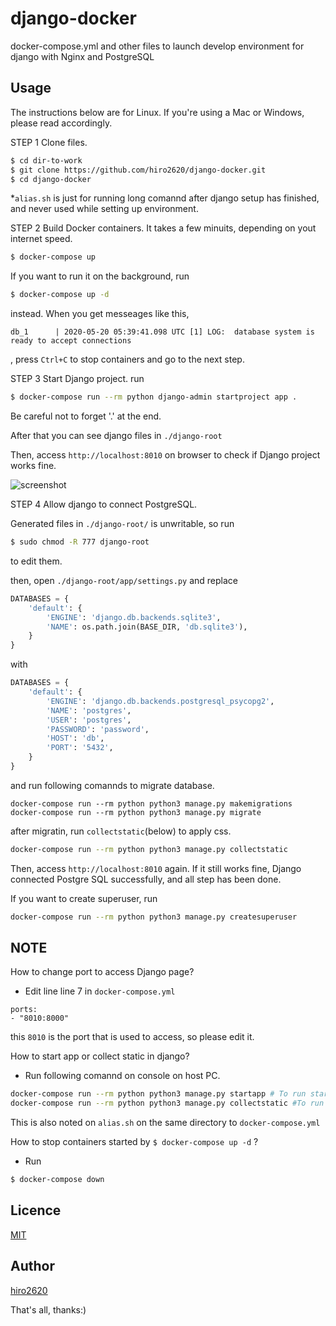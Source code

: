 # django-docker

docker-compose.yml and other files to launch develop environment for django with Nginx and PostgreSQL

## Usage

The instructions below are for Linux. If you're using a Mac or Windows, please read accordingly. 

STEP 1
Clone files. 
```bash
$ cd dir-to-work
$ git clone https://github.com/hiro2620/django-docker.git
$ cd django-docker
```
*`alias.sh` is just for running long comannd after django setup has finished,
and never used while setting up environment.

STEP 2
Build Docker containers.
It takes a few minuits, depending on yout internet speed. 
```bash
$ docker-compose up
```
If you want to run it on the background, run
```bash
$ docker-compose up -d
```
instead.
When you get messeages like this,
```
db_1      | 2020-05-20 05:39:41.098 UTC [1] LOG:  database system is ready to accept connections
```
, press `Ctrl+C` to stop containers and go to the next step.

STEP 3
Start Django project.
run
```bash
$ docker-compose run --rm python django-admin startproject app .
```
Be careful not to forget '.' at the end.

After that you can see django files in `./django-root`

Then, access `http://localhost:8010` on browser to check if Django project works fine.

![screenshot](https://user-images.githubusercontent.com/56952494/82412411-913e7d00-9aae-11ea-82b9-5c84bfec8edc.png)


STEP 4
Allow django to connect PostgreSQL.

Generated files in `./django-root/` is unwritable, so run
```bash
$ sudo chmod -R 777 django-root
```
to edit them.

then, open `./django-root/app/settings.py`
and replace
```python
DATABASES = {
    'default': {
        'ENGINE': 'django.db.backends.sqlite3',
        'NAME': os.path.join(BASE_DIR, 'db.sqlite3'),
    }
}
```
with
```python
DATABASES = {
    'default': {
        'ENGINE': 'django.db.backends.postgresql_psycopg2',
        'NAME': 'postgres',
        'USER': 'postgres',
        'PASSWORD': 'password',
        'HOST': 'db',
        'PORT': '5432',
    }
}
```

and run following comannds to migrate database.
```
docker-compose run --rm python python3 manage.py makemigrations
docker-compose run --rm python python3 manage.py migrate
```

after migratin, run `collectstatic`(below) to apply css.
```bash
docker-compose run --rm python python3 manage.py collectstatic
```

Then, access `http://localhost:8010` again.
If it still works fine, Django connected Postgre SQL successfully,
and all step has been done.

If you want to create superuser, run
```bash
docker-compose run --rm python python3 manage.py createsuperuser
```


## NOTE

How to change port to access Django page?
  - Edit line line 7 in `docker-compose.yml`
  ```
  ports:
  - "8010:8000"
  ```
  this `8010` is the port that is used to access, so please edit it.
  
How to start app or collect static in django?
  - Run following comannd on console on host PC.
  ```bash
  docker-compose run --rm python python3 manage.py startapp # To run startapp
  docker-compose run --rm python python3 manage.py collectstatic #To run collectstatic
  ```
  This is also noted on `alias.sh` on the same directory to `docker-compose.yml`

How to stop containers started by `$ docker-compose up -d` ?
  - Run
  ```bash
  $ docker-compose down
  ```
  
## Licence

[MIT](https://github.com/hiro2620/django-docker/blob/master/LICENCE)

## Author

[hiro2620](https://github.com/hiro2620)

That's all, thanks:)
